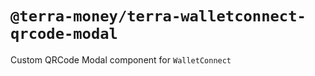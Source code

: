 # `@terra-money/terra-walletconnect-qrcode-modal`

Custom QRCode Modal component for `WalletConnect`